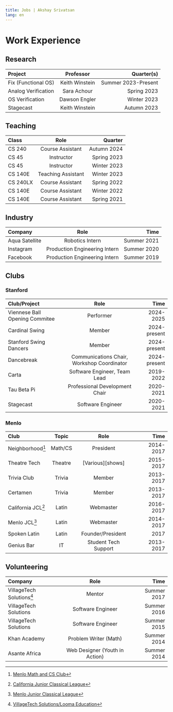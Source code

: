 ```yaml
---
title: Jobs | Akshay Srivatsan
lang: en
---
```


# Work Experience

## Research

| Project             | Professor      |          Quarter(s) |
|:--------------------|:--------------:|--------------------:|
| Fix (Functional OS) | Keith Winstein | Summer 2023-Present |
| Analog Verification | Sara Achour    |         Spring 2023 |
| OS Verification     | Dawson Engler  |         Winter 2023 |
| Stagecast           | Keith Winstein |         Autumn 2023 |

## Teaching

| Class    | Role               |     Quarter |
|:---------|:------------------:|------------:|
| CS 240   | Course Assistant   | Autumn 2024 |
| CS 45    | Instructor         | Spring 2023 |
| CS 45    | Instructor         | Winter 2023 |
| CS 140E  | Teaching Assistant | Winter 2023 |
| CS 240LX | Course Assistant   | Spring 2022 |
| CS 140E  | Course Assistant   | Winter 2022 |
| CS 140E  | Course Assistant   | Spring 2021 |

## Industry

| Company        |             Role              |        Time |
| :------------- | :---------------------------: | ----------: |
| Aqua Satellite |        Robotics Intern        | Summer 2021 |
| Instagram      | Production Engineering Intern | Summer 2020 |
| Facebook       | Production Engineering Intern | Summer 2019 |

## Clubs

### Stanford

| Club/Project                   | Role                                       |         Time |
|:-------------------------------|:------------------------------------------:|-------------:|
| Viennese Ball Opening Commitee | Performer                                  |    2024-2025 |
| Cardinal Swing                 | Member                                     | 2024-present |
| Stanford Swing Dancers         | Member                                     | 2024-present |
| Dancebreak                     | Communications Chair, Workshop Coordinator | 2024-present |
| Carta                          | Software Engineer, Team Lead               |    2019-2022 |
| Tau Beta Pi                    | Professional Development Chair             |    2020-2021 |
| Stagecast                      | Software Engineer                          |    2020-2021 |

### Menlo

| Club                |  Topic  |         Role         |      Time |
| :------------------ | :-----: | :------------------: | --------: |
| Neighborhood[^n]    | Math/CS |      President       | 2014-2017 |
| Theatre Tech        | Theatre |   [Various][shows]   | 2015-2017 |
| Trivia Club         | Trivia  |        Member        | 2013-2017 |
| Certamen            | Trivia  |        Member        | 2013-2017 |
| California JCL[^ca] |  Latin  |      Webmaster       | 2016-2017 |
| Menlo JCL[^j]       |  Latin  |      Webmaster       | 2014-2017 |
| Spoken Latin        |  Latin  |  Founder/President   |      2017 |
| Genius Bar          |   IT    | Student Tech Support | 2013-2017 |

## Volunteering

| Company                   |              Role              |        Time |
| :------------------------ | :----------------------------: | ----------: |
| VillageTech Solutions[^v] |             Mentor             | Summer 2017 |
| VillageTech Solutions     |       Software Engineer        | Summer 2016 |
| VillageTech Solutions     |       Software Engineer        | Summer 2015 |
| Khan Academy              |     Problem Writer (Math)      | Summer 2014 |
| Asante Africa             | Web Designer (Youth in Action) | Summer 2014 |

[^n]: [Menlo Math and CS Club](https://www.menloneighborhood.org/history)
[^ca]: [California Junior Classical League](https://cajcl.org)
[^j]: [Menlo Junior Classical League](https://jcl.menloschool.org)
[^v]: [VillageTech Solutions/Looma Education](https://www.looma.education)
